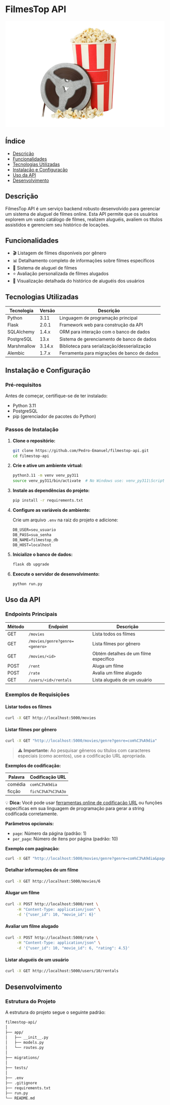 # FilmesTop API

![FilmesTop Logo](logo.png)

## Índice

- [Descrição](#descrição)
- [Funcionalidades](#funcionalidades)
- [Tecnologias Utilizadas](#tecnologias-utilizadas)
- [Instalação e Configuração](#instalação-e-configuração)
- [Uso da API](#uso-da-api)
- [Desenvolvimento](#desenvolvimento)

## Descrição

FilmesTop API é um serviço backend robusto desenvolvido para gerenciar um sistema de aluguel de filmes online. Esta API permite que os usuários explorem um vasto catálogo de filmes, realizem aluguéis, avaliem os títulos assistidos e gerenciem seu histórico de locações.

## Funcionalidades

- 🎬 Listagem de filmes disponíveis por gênero
- 📊 Detalhamento completo de informações sobre filmes específicos
- 🛒 Sistema de aluguel de filmes
- ⭐ Avaliação personalizada de filmes alugados
- 📅 Visualização detalhada do histórico de aluguéis dos usuários

## Tecnologias Utilizadas

| Tecnologia | Versão | Descrição |
|------------|--------|-----------|
| Python | 3.11 | Linguagem de programação principal |
| Flask | 2.0.1 | Framework web para construção da API |
| SQLAlchemy | 1.4.x | ORM para interação com o banco de dados |
| PostgreSQL | 13.x | Sistema de gerenciamento de banco de dados |
| Marshmallow | 3.14.x | Biblioteca para serialização/desserialização |
| Alembic | 1.7.x | Ferramenta para migrações de banco de dados |

## Instalação e Configuração

### Pré-requisitos

Antes de começar, certifique-se de ter instalado:

- Python 3.11
- PostgreSQL
- pip (gerenciador de pacotes do Python)

### Passos de Instalação

1. **Clone o repositório:**

   ```bash
   git clone https://github.com/Pedro-Emanuel/filmestop-api.git
   cd filmestop-api
   ```

2. **Crie e ative um ambiente virtual:**

   ```bash
   python3.11 -m venv venv_py311
   source venv_py311/bin/activate  # No Windows use: venv_py311\Scripts\activate
   ```

3. **Instale as dependências do projeto:**

   ```bash
   pip install -r requirements.txt
   ```

4. **Configure as variáveis de ambiente:**

   Crie um arquivo `.env` na raiz do projeto e adicione:

   ```env
   DB_USER=seu_usuario
   DB_PASS=sua_senha
   DB_NAME=filmestop_db
   DB_HOST=localhost
   ```

5. **Inicialize o banco de dados:**

   ```bash
   flask db upgrade
   ```

6. **Execute o servidor de desenvolvimento:**

   ```bash
   python run.py
   ```

## Uso da API

### Endpoints Principais

| Método | Endpoint | Descrição |
|--------|----------|-----------|
| GET | `/movies` | Lista todos os filmes |
| GET | `/movies/genre?genre=<genero>` | Lista filmes por gênero |
| GET | `/movies/<id>` | Obtém detalhes de um filme específico |
| POST | `/rent` | Aluga um filme |
| POST | `/rate` | Avalia um filme alugado |
| GET | `/users/<id>/rentals` | Lista aluguéis de um usuário |

### Exemplos de Requisições

#### Listar todos os filmes

```bash
curl -X GET http://localhost:5000/movies
```

#### Listar filmes por gênero

```bash
curl -X GET "http://localhost:5000/movies/genre?genre=com%C3%A9dia"
```

> ⚠️ **Importante:** Ao pesquisar gêneros ou títulos com caracteres especiais (como acentos), use a codificação URL apropriada.

**Exemplos de codificação:**

| Palavra   | Codificação URL    |
|-----------|--------------------|
| comédia   | `com%C3%A9dia`     |
| ficção    | `fic%C3%A7%C3%A3o` |

💡 **Dica:** Você pode usar [ferramentas online de codificação URL](https://www.urlencoder.org/) ou funções específicas em sua linguagem de programação para gerar a string codificada corretamente.

**Parâmetros opcionais:**

- `page`: Número da página (padrão: 1)
- `per_page`: Número de itens por página (padrão: 10)

**Exemplo com paginação:**

```bash
curl -X GET "http://localhost:5000/movies/genre?genre=com%C3%A9dia&page=1&per_page=5"
```

#### Detalhar informações de um filme

```bash
curl -X GET http://localhost:5000/movies/6
```

#### Alugar um filme

```bash
curl -X POST http://localhost:5000/rent \
     -H "Content-Type: application/json" \
     -d '{"user_id": 10, "movie_id": 6}'
```

#### Avaliar um filme alugado

```bash
curl -X POST http://localhost:5000/rate \
     -H "Content-Type: application/json" \
     -d '{"user_id": 10, "movie_id": 6, "rating": 4.5}'
```

#### Listar aluguéis de um usuário

```bash
curl -X GET http://localhost:5000/users/10/rentals
```

## Desenvolvimento

### Estrutura do Projeto

A estrutura do projeto segue o seguinte padrão:

```plaintext
filmestop-api/
│
├── app/
│   ├── __init__.py
│   ├── models.py
│   └── routes.py
│
├── migrations/
│
├── tests/
│
├── .env
├── .gitignore
├── requirements.txt
├── run.py
└── README.md
```

<!-- ### Executando Testes

Para executar os testes unitários:

```bash
python -m pytest tests/
``` -->

<!-- ### Adicionando Novas Migrações

Para criar e aplicar novas migrações de banco de dados:

```bash
flask db migrate -m "Descrição da migração"
flask db upgrade
``` -->
